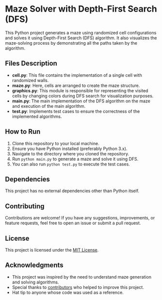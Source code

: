 # Maze Solver with Depth-First Search (DFS)

This Python project generates a maze using randomized cell configurations and solves it using Depth-First Search (DFS) algorithm. It also visualizes the maze-solving process by demonstrating all the paths taken by the algorithm.

## Files Description

- **cell.py**: This file contains the implementation of a single cell with randomized walls. 
- **maze.py**: Here, cells are arranged to create the maze structure.
- **graphics.py**: This module is responsible for representing the visited cells by changing colors during DFS search for visualization purposes.
- **main.py**: The main implementation of the DFS algorithm on the maze and execution of the main algorithm.
- **test.py**: Implements test cases to ensure the correctness of the implemented algorithms.

## How to Run

1. Clone this repository to your local machine.
2. Ensure you have Python installed (preferably Python 3.x).
3. Navigate to the directory where you cloned the repository.
4. Run `python main.py` to generate a maze and solve it using DFS.
5. You can also run `python test.py` to execute the test cases.

## Dependencies

This project has no external dependencies other than Python itself.

## Contributing

Contributions are welcome! If you have any suggestions, improvements, or feature requests, feel free to open an issue or submit a pull request.

## License

This project is licensed under the [MIT License](LICENSE).

## Acknowledgments

- This project was inspired by the need to understand maze generation and solving algorithms.
- Special thanks to [contributors](CONTRIBUTORS.md) who helped to improve this project.
- Hat tip to anyone whose code was used as a reference.
